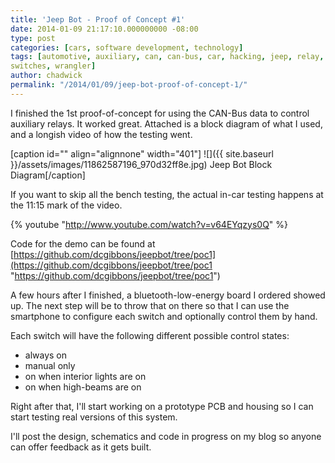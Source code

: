 ```yaml
---
title: 'Jeep Bot - Proof of Concept #1'
date: 2014-01-09 21:17:10.000000000 -08:00
type: post
categories: [cars, software development, technology]
tags: [automotive, auxiliary, can, can-bus, car, hacking, jeep, relay,
switches, wrangler]
author: chadwick
permalink: "/2014/01/09/jeep-bot-proof-of-concept-1/"
---
```

I finished the 1st proof-of-concept for using the CAN-Bus data to control
auxiliary relays. It worked great. Attached is a block diagram of what I used,
and a longish video of how the testing went.

[caption id="" align="alignnone" width="401"] ![]({{ site.baseurl }}/assets/images/11862587196_970d32ff8e.jpg) Jeep Bot Block Diagram[/caption]

If you want to skip all the bench testing, the actual in-car testing happens
at the 11:15 mark of the video.

{% youtube "http://www.youtube.com/watch?v=v64EYqzys0Q" %}

Code for the demo can be found
at [https://github.com/dcgibbons/jeepbot/tree/poc1](https://github.com/dcgibbons/jeepbot/tree/poc1
"https://github.com/dcgibbons/jeepbot/tree/poc1")

A few hours after I finished, a bluetooth-low-energy board I ordered showed
up. The next step will be to throw that on there so that I can use the
smartphone to configure each switch and optionally control them by hand.

Each switch will have the following different possible control states:

- always on
- manual only
- on when interior lights are on
- on when high-beams are on

Right after that, I'll start working on a prototype PCB and housing so I can
start testing real versions of this system.

I'll post the design, schematics and code in progress on my blog so anyone can
offer feedback as it gets built.

